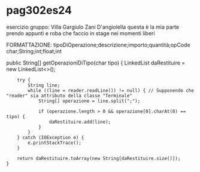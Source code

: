 # pag302es24
esercizio gruppo: Villa Gargiulo Zani D'angiolella
questa è la mia parte
prendo appunti e roba che faccio in stage nei momenti liberi

FORMATTAZIONE:
tipoDiOperazione;descrizione;importo;quantità;opCode
char;String;int;float;int

  public String[] getOperazioniDiTipo(char tipo) {
        LinkedList<String> daRestituire = new LinkedList<>();

        try {
            String line;
            while ((line = reader.readLine()) != null) { // Supponendo che "reader" sia attributo della classe "Terminale"
                String[] operazione = line.split(";"); 

                if (operazione.length > 0 && operazione[0].charAt(0) == tipo) {
                    daRestituire.add(line);
                }
            }
        } catch (IOException e) {
            e.printStackTrace();
        }

        return daRestituire.toArray(new String[daRestituire.size()]);
    }

